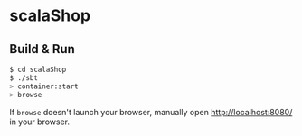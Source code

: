 # scalaShop #

## Build & Run ##

```sh
$ cd scalaShop
$ ./sbt
> container:start
> browse
```

If `browse` doesn't launch your browser, manually open [http://localhost:8080/](http://localhost:8080/) in your browser.
